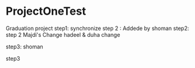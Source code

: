 # ProjectOneTest
Graduation project
step1: synchronize
step 2 : Addede by shoman
step2:
step 2
Majdi's Change
hadeel & duha change

step3: shoman

step3

